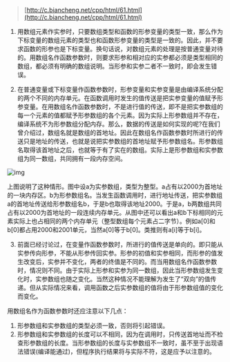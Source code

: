 > [http://c.biancheng.net/cpp/html/61.html](http://c.biancheng.net/cpp/html/61.html)

1) 用数组元素作实参时，只要数组类型和函数的形参变量的类型一致，那么作为下标变量的数组元素的类型也和函数形参变量的类型是一致的。因此，并不要求函数的形参也是下标变量。换句话说，对数组元素的处理是按普通变量对待的。用数组名作函数参数时，则要求形参和相对应的实参都必须是类型相同的数组，都必须有明确的数组说明。当形参和实参二者不一致时，即会发生错误。

2) 在普通变量或下标变量作函数参数时，形参变量和实参变量是由编译系统分配的两个不同的内存单元。在函数调用时发生的值传送是把实参变量的值赋予形参变量。在用数组名作函数参数时，不是进行值的传送，即不是把实参数组的每一个元素的值都赋予形参数组的各个元素。因为实际上形参数组并不存在，编译系统不为形参数组分配内存。那么，数据的传送是如何实现的呢?在我们曾介绍过，数组名就是数组的首地址。因此在数组名作函数参数时所进行的传送只是地址的传送，也就是说把实参数组的首地址赋予形参数组名。形参数组名取得该首地址之后，也就等于有了实在的数组。实际上是形参数组和实参数组为同一数组，共同拥有一段内存空间。

![img](http://img.blog.csdn.net/20150405102425557)

上图说明了这种情形。图中设a为实参数组，类型为整型。a占有以2000为首地址的一块内存区。b为形参数组名。当发生函数调用时，进行地址传送，把实参数组a的首地址传送给形参数组名b，于是b也取得该地址2000。于是a，b两数组共同占有以2000为首地址的一段连续内存单元。从图中还可以看出a和b下标相同的元素实际上也占相同的两个内存单元（整型数组每个元素占二字节）。例如a[0]和b[0]都占用2000和2001单元，当然a[0]等于b[0]。类推则有a[i]等于b[i]。

3) 前面已经讨论过，在变量作函数参数时，所进行的值传送是单向的。即只能从实参传向形参，不能从形参传回实参。形参的初值和实参相同，而形参的值发生改变后，实参并不变化，两者的终值是不同的。而当用数组名作函数参数时，情况则不同。由于实际上形参和实参为同一数组，因此当形参数组发生变化时，实参数组也随之变化。当然这种情况不能理解为发生了“双向”的值传递。但从实际情况来看，调用函数之后实参数组的值将由于形参数组值的变化而变化。

用数组名作为函数参数时还应注意以下几点：

1. 形参数组和实参数组的类型必须一致，否则将引起错误。
2. 形参数组和实参数组的长度可以不相同，因为在调用时，只传送首地址而不检查形参数组的长度。当形参数组的长度与实参数组不一致时，虽不至于出现语法错误(编译能通过)，但程序执行结果将与实际不符，这是应予以注意的。